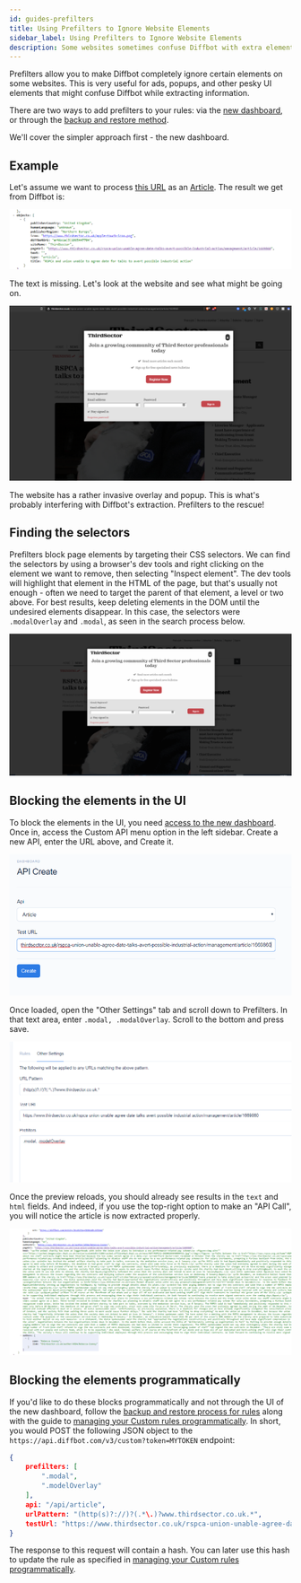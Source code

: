 ```yaml
---
id: guides-prefilters
title: Using Prefilters to Ignore Website Elements
sidebar_label: Using Prefilters to Ignore Website Elements
description: Some websites sometimes confuse Diffbot with extra elements that don't belong in the extraction. Prefilters are a new feature which allows users to completely remove certain DOM elements from consideration - no more pesky GDPR, cookie, or newsletter popups, and no more ads and "related" content!
---
```


Prefilters allow you to make Diffbot completely ignore certain elements on some websites. This is very useful for ads, popups, and other pesky UI elements that might confuse Diffbot while extracting information.

There are two ways to add prefilters to your rules: via the [new dashboard](tutorials-new-dashboard), or through the [backup and restore method](guides-backup-restore-rules).

We'll cover the simpler approach first - the new dashboard.

## Example

Let's assume we want to process [this URL](https://www.thirdsector.co.uk/rspca-union-unable-agree-date-talks-avert-possible-industrial-action/management/article/1669860) as an [Article](api-article). The result we get from Diffbot is:

![Sparse results](/img/prefilters/02.png)

The text is missing. Let's look at the website and see what might be going on.

![Popup on page](/img/prefilters/01.png)

The website has a rather invasive overlay and popup. This is what's probably interfering with Diffbot's extraction. Prefilters to the rescue!

## Finding the selectors

Prefilters block page elements by targeting their CSS selectors. We can find the selectors by using a browser's dev tools and right clicking on the element we want to remove, then selecting "Inspect element". The dev tools will highlight that element in the HTML of the page, but that's usually not enough - often we need to target the parent of that element, a level or two above. For best results, keep deleting elements in the DOM until the undesired elements disappear. In this case, the selectors were `.modalOverlay` and `.modal`, as seen in the search process below.

![Searching for CSS selectors](/img/prefilters/pf.gif)

## Blocking the elements in the UI

To block the elements in the UI, you need [access to the new dashboard](tutorials-new-dashboard). Once in, access the Custom API menu option in the left sidebar. Create a new API, enter the URL above, and Create it.

![Adding a new rule](/img/prefilters/03.png)

Once loaded, open the "Other Settings" tab and scroll down to Prefilters. In that text area, enter `.modal, .modalOverlay`. Scroll to the bottom and press save.

![Adding prefilters](/img/prefilters/04.png)

Once the preview reloads, you should already see results in the `text` and `html` fields. And indeed, if you use the top-right option to make an "API Call", you will notice the article is now extracted properly.

![Extracted article](/img/prefilters/05.png)

## Blocking the elements programmatically

If you'd like to do these blocks programmatically and not through the UI of the new dashboard, follow the [backup and restore process for rules](guide-backup-restore-rules) along with the guide to [managing your Custom rules programmatically](https://docs.diffbot.com/docs/en/api-managing-rules-programmatically). In short, you would POST the following JSON object to the `https://api.diffbot.com/v3/custom?token=MYTOKEN` endpoint:

```json
{
    prefilters: [
        ".modal",
        ".modelOverlay"
    ],
    api: "/api/article",
    urlPattern: "(http(s)?://)?(.*\.)?www.thirdsector.co.uk.*",
    testUrl: "https://www.thirdsector.co.uk/rspca-union-unable-agree-date-talks-avert-possible-industrial-action/management/article/1669860"
}
```

The response to this request will contain a hash. You can later use this hash to update the rule as specified in [managing your Custom rules programmatically](https://docs.diffbot.com/docs/en/api-managing-rules-programmatically).